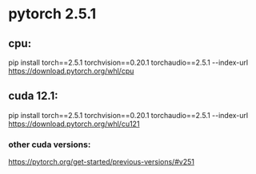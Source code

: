 # pytorch 2.5.1

## cpu:

pip install torch==2.5.1 torchvision==0.20.1 torchaudio==2.5.1 --index-url https://download.pytorch.org/whl/cpu

## cuda 12.1:

pip install torch==2.5.1 torchvision==0.20.1 torchaudio==2.5.1 --index-url https://download.pytorch.org/whl/cu121

### other cuda versions:

https://pytorch.org/get-started/previous-versions/#v251
